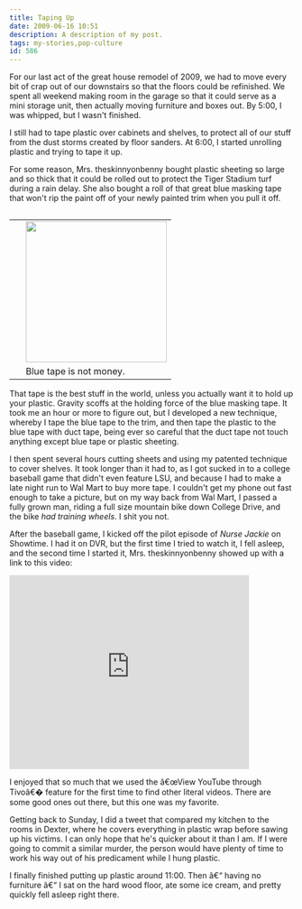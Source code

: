 ```yaml
---
title: Taping Up
date: 2009-06-16 10:51
description: A description of my post.
tags: my-stories,pop-culture
id: 586
---
```

For our last act of the great house remodel of 2009, we had to move every bit of crap out of our downstairs so that the floors could be refinished.  We spent all weekend making room in the garage so that it could serve as a mini storage unit, then actually moving furniture and boxes out.  By 5:00, I was whipped, but I wasn't finished.

I still had to tape plastic over cabinets and shelves, to protect all of our stuff from the dust storms created by floor sanders.  At 6:00, I started unrolling plastic and trying to tape it up.

For some reason, Mrs. theskinnyonbenny bought plastic sheeting so large and so thick that it could be rolled out to protect the Tiger Stadium turf during a rain delay.  She also bought a roll of that great blue masking tape that won't rip the paint off of your newly painted trim when you pull it off.

<table cellpadding="2" align="right"><tr><td width="5" rowspan="2"><spacer type="block" width="5" height="1"></td><td width="250" ><img src="http://img526.yfrog.com/img526/2677/cik.jpg" width="250"></td></tr><tr><td class="caption" width="250">Blue tape is not money.</td></tr></table>

That tape is the best stuff in the world, unless you actually want it to hold up your plastic.  Gravity scoffs at the holding force of the blue masking tape.  It took me an hour or more to figure out, but I developed a new technique, whereby I tape the blue tape to the trim, and then tape the plastic to the blue tape with duct tape, being ever so careful that the duct tape not touch anything except blue tape or plastic sheeting.

I then spent several hours cutting sheets and using my patented technique to cover shelves.  It took longer than it had to, as I got sucked in to a college baseball game that didn't even feature LSU, and because I had to make a late night run to Wal Mart to buy more tape.  I couldn't get my phone out fast enough to take a picture, but on my way back from Wal Mart, I passed a fully grown man, riding a full size mountain bike down College Drive, and the bike <i>had training wheels</i>.  I shit you not.

After the baseball game, I kicked off the pilot episode of <i>Nurse Jackie</i> on Showtime.  I had it on DVR, but the first time I tried to watch it, I fell asleep, and the second time I started it, Mrs. theskinnyonbenny showed up with a link to this video:

<object width="425" height="344"><param name="movie" value="http://www.youtube.com/v/lj-x9ygQEGA&hl=en&fs=1&"></param><param name="allowFullScreen" value="true"></param><param name="allowscriptaccess" value="always"></param><embed src="http://www.youtube.com/v/lj-x9ygQEGA&hl=en&fs=1&" type="application/x-shockwave-flash" allowscriptaccess="always" allowfullscreen="true" width="425" height="344"></embed></object>

I enjoyed that so much that we used the â€œView YouTube through Tivoâ€� feature for the first time to find other literal videos.  There are some good ones out there, but this one was my favorite.

Getting back to Sunday, I did a tweet that compared my kitchen to the rooms in Dexter, where he covers everything in plastic wrap before sawing up his victims.  I can only hope that he's quicker about it than I am.  If I were going to commit a similar murder, the person would have plenty of time to work his way out of his predicament while I hung plastic.

I finally finished putting up plastic around 11:00.  Then â€“ having no furniture â€“ I sat on the hard wood floor, ate some ice cream, and pretty quickly fell asleep right there.